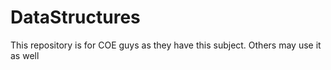 # DataStructures
This repository is for COE guys as they have this subject. Others may use it as well
